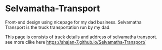 # Selvamatha-Transport

Front-end design using nicepage for my dad business.
Selvamatha Transport is the truck transportation run by my dad.
 
 
 This page is consists of truck details and address of selvamatha transport.
 see more clike here https://shajan-7.github.io/Selvamatha-Transport/
